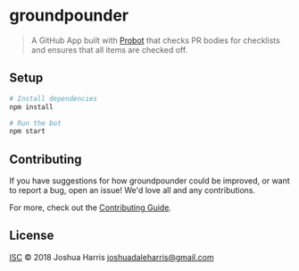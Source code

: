 # groundpounder

> A GitHub App built with [Probot](https://github.com/probot/probot) that checks PR bodies for checklists and ensures that all items are checked off.

## Setup

```sh
# Install dependencies
npm install

# Run the bot
npm start
```

## Contributing

If you have suggestions for how groundpounder could be improved, or want to report a bug, open an issue! We'd love all and any contributions.

For more, check out the [Contributing Guide](CONTRIBUTING.md).

## License

[ISC](LICENSE) © 2018 Joshua Harris <joshuadaleharris@gmail.com>
